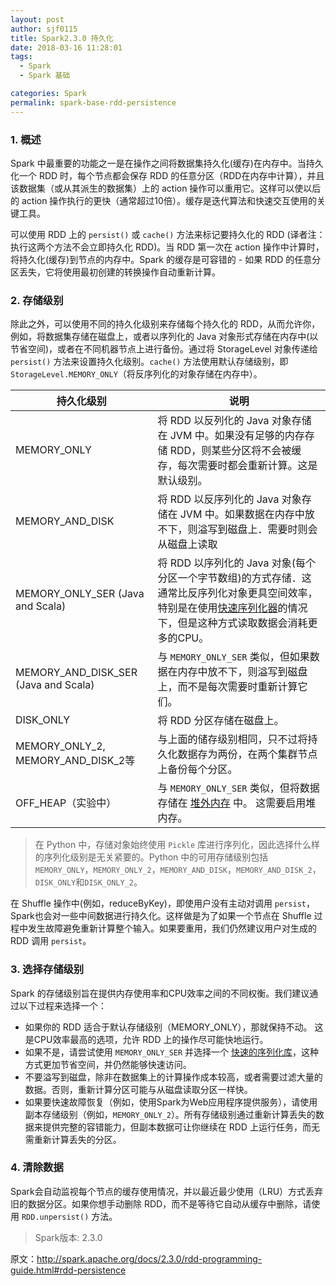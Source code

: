 ```yaml
---
layout: post
author: sjf0115
title: Spark2.3.0 持久化
date: 2018-03-16 11:28:01
tags:
  - Spark
  - Spark 基础

categories: Spark
permalink: spark-base-rdd-persistence
---
```


### 1. 概述

Spark 中最重要的功能之一是在操作之间将数据集持久化(缓存)在内存中。当持久化一个 RDD 时，每个节点都会保存 RDD 的任意分区（RDD在内存中计算），并且该数据集（或从其派生的数据集）上的 action 操作可以重用它。这样可以使以后的 action 操作执行的更快（通常超过10倍）。缓存是迭代算法和快速交互使用的关键工具。

可以使用 RDD 上的 `persist()` 或 `cache()` 方法来标记要持久化的 RDD (译者注：执行这两个方法不会立即持久化 RDD)。当 RDD 第一次在 action 操作中计算时，将持久化(缓存)到节点的内存中。Spark 的缓存是可容错的 - 如果 RDD 的任意分区丢失，它将使用最初创建的转换操作自动重新计算。

### 2. 存储级别

除此之外，可以使用不同的持久化级别来存储每个持久化的 RDD，从而允许你，例如，将数据集存储在磁盘上，或者以序列化的 Java 对象形式存储在内存中(以节省空间)，或者在不同机器节点上进行备份。通过将 StorageLevel 对象传递给 `persist()` 方法来设置持久化级别。`cache()` 方法使用默认存储级别，即 `StorageLevel.MEMORY_ONLY`（将反序列化的对象存储在内存中）。

持久化级别 | 说明
---|---
MEMORY_ONLY|将 RDD 以反列化的 Java 对象存储在 JVM 中。如果没有足够的内存存储 RDD，则某些分区将不会被缓存，每次需要时都会重新计算。这是默认级别。
MEMORY_AND_DISK | 将 RDD 以反序列化的 Java 对象存储在 JVM 中。如果数据在内存中放不下，则溢写到磁盘上．需要时则会从磁盘上读取
MEMORY_ONLY_SER (Java and Scala) | 将 RDD 以序列化的 Java 对象(每个分区一个字节数组)的方式存储．这通常比反序列化对象更具空间效率，特别是在使用[快速序列化器](http://spark.apache.org/docs/2.3.0/tuning.html)的情况下，但是这种方式读取数据会消耗更多的CPU。
MEMORY_AND_DISK_SER (Java and Scala) | 与 `MEMORY_ONLY_SER` 类似，但如果数据在内存中放不下，则溢写到磁盘上，而不是每次需要时重新计算它们。
DISK_ONLY | 将 RDD 分区存储在磁盘上。
MEMORY_ONLY_2, MEMORY_AND_DISK_2等 | 与上面的储存级别相同，只不过将持久化数据存为两份，在两个集群节点上备份每个分区。
OFF_HEAP（实验中）| 与 `MEMORY_ONLY_SER` 类似，但将数据存储在 [堆外内存](http://spark.apache.org/docs/2.3.0/configuration.html#memory-management) 中。 这需要启用堆内存。

> 在 Python 中，存储对象始终使用 `Pickle` 库进行序列化，因此选择什么样的序列化级别是无关紧要的。Python 中的可用存储级别包括`MEMORY_ONLY`，`MEMORY_ONLY_2`，`MEMORY_AND_DISK`，`MEMORY_AND_DISK_2`，`DISK_ONLY`和`DISK_ONLY_2`。


在 Shuffle 操作中(例如，reduceByKey)，即使用户没有主动对调用 `persist`，Spark也会对一些中间数据进行持久化。这样做是为了如果一个节点在 Shuffle 过程中发生故障避免重新计算整个输入。如果要重用，我们仍然建议用户对生成的 RDD 调用 `persist`。

### 3. 选择存储级别

Spark 的存储级别旨在提供内存使用率和CPU效率之间的不同权衡。我们建议通过以下过程来选择一个：
- 如果你的 RDD 适合于默认存储级别（MEMORY_ONLY），那就保持不动。 这是CPU效率最高的选项，允许 RDD 上的操作尽可能快地运行。
- 如果不是，请尝试使用 `MEMORY_ONLY_SER` 并选择一个 [快速的序列化库](http://spark.apache.org/docs/2.3.0/tuning.html)，这种方式更加节省空间，并仍然能够快速访问。  
- 不要溢写到磁盘，除非在数据集上的计算操作成本较高，或者需要过滤大量的数据。否则，重新计算分区可能与从磁盘读取分区一样快。
- 如果要快速故障恢复（例如，使用Spark为Web应用程序提供服务），请使用副本存储级别（例如，`MEMORY_ONLY_2`）。所有存储级别通过重新计算丢失的数据来提供完整的容错能力，但副本数据可让你继续在 RDD 上运行任务，而无需重新计算丢失的分区。

### 4. 清除数据

Spark会自动监视每个节点的缓存使用情况，并以最近最少使用（LRU）方式丢弃旧的数据分区。如果你想手动删除 RDD，而不是等待它自动从缓存中删除，请使用 `RDD.unpersist()` 方法。

> Spark版本: 2.3.0

原文：http://spark.apache.org/docs/2.3.0/rdd-programming-guide.html#rdd-persistence
